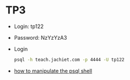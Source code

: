 # TP3

- Login: tp122
- Password: NzYzYzA3
- Login

  ```cmd
  psql -h teach.jachiet.com -p 4444 -U tp122
  ```

- [how to manipulate the psql shell](https://tomcam.github.io/postgres/)
